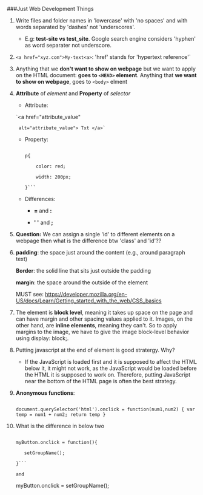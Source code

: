 ###Just Web Development Things

1. Write files and folder names in 'lowercase' with 'no spaces' and with words separated by 'dashes' not 'underscores'.
	- E.g: **test-site vs test_site**. Google search engine considers 'hyphen' as word separater not underscore.

2. `<a href="xyz.com">My-text<a>`: 'href' stands for 'hypertext reference'`

3. Anything that we **don't want to show on webpage** but we want to apply on the HTML document: **goes to `<HEAD>` element**. Anything that **we want to show on webpage**, goes to `<body>` elment

4. **Attribute** of *element* and **Property** of *selector*
	- Attribute:
	`<a href="attribute_value"
        alt="attribute_value"> Txt </a>`
	-  Property:
		```
        p{
			color: red;
			width: 200px;
		}```
	- Differences: 
		- **=** and **:**  
		- **'  '** and **;**

5. **Question:** We can assign a single 'id' to different elements on a webpage then what is the difference btw 'class' and 'id'??

6.  **padding**: the space just around the content (e.g., around paragraph text)
	**Border**: the solid line that sits just outside the padding
	**margin**: the space around the outside of the element
	MUST see: https://developer.mozilla.org/en-US/docs/Learn/Getting_started_with_the_web/CSS_basics

7. The <body> element is **block level**, meaning it takes up space on the page and can have margin and other spacing values applied to it. Images, on the other hand, are **inline elements**, meaning they can't. So to apply margins to the image, we have to give the image block-level behavior using display: block;.

8. Putting javascript at the end of <body> element is good stratergy. Why?
	- If the JavaScript is loaded first and it is supposed to affect the HTML below         it, it might not work, as the JavaScript would be loaded before the HTML it is       supposed to work on. Therefore, putting JavaScript near the bottom of the HTML       page is often the best strategy.

9. **Anonymous functions**:
	```
    document.querySelector('html').onclick = function(num1,num2) { var temp = num1 + num2; return temp }
    ```

10. What is the difference in below two
	 ```
     myButton.onclick = function(){
		setGroupName();
	}```
    and
    ```
	myButton.onclick = setGroupName();
    ```
